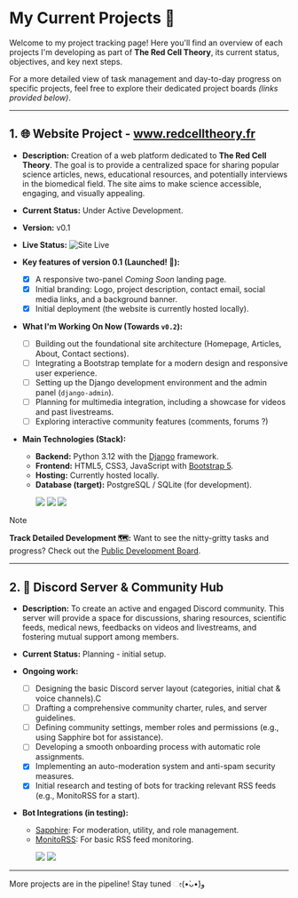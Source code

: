 # My Current Projects 🚀

Welcome to my project tracking page! Here you'll find an overview of each projects I'm developing as part of **The Red Cell Theory**, its current status, objectives, and key next steps.

For a more detailed view of task management and day-to-day progress on specific projects, feel free to explore their dedicated project boards _(links provided below)_.

---

##  1. 🌐 Website Project - www.redcelltheory.fr

* **Description:** Creation of a web platform dedicated to **The Red Cell Theory**. The goal is to provide a centralized space for sharing popular science articles, news, educational resources, and potentially interviews in the biomedical field. The site aims to make science accessible, engaging, and visually appealing.
* **Current Status:** Under Active Development.
* **Version:** v0.1
* **Live Status:** ![Site Live](https://img.shields.io/badge/%F0%9F%8C%8D%20Page%20is%20Live!-darkgreen?style=flat-square)
  
* **Key features of version 0.1 (Launched! 🎉):**
    - [x] A responsive two-panel _Coming Soon_ landing page.
    - [x] Initial branding: Logo, project description, contact email, social media links, and a background banner.
    - [x] Initial deployment (the website is currently hosted locally).

* **What I'm Working On Now (Towards `v0.2`):**
    - [ ] Building out the foundational site architecture (Homepage, Articles, About, Contact sections).
    - [ ] Integrating a Bootstrap template for a modern design and responsive user experience.
    - [ ] Setting up the Django development environment and the admin panel (`django-admin`).
    - [ ] Planning for multimedia integration, including a showcase for videos and past livestreams.
    - [ ] Exploring interactive community features (comments, forums ?)
    
* **Main Technologies (Stack):**
    - **Backend:** Python 3.12 with the [Django](https://www.djangoproject.com/) framework.
    - **Frontend:** HTML5, CSS3, JavaScript with [Bootstrap 5](https://getbootstrap.com/).
    - **Hosting:** Currently hosted locally.
    - **Database (target):** PostgreSQL / SQLite (for development).
      <p>
        <img src="https://img.shields.io/badge/Backend-Python_3.12_&_Django-blue?style=flat-square" />
        <img src="https://img.shields.io/badge/Frontend-HTML5_CSS3_Javascript-darkgreen?style=flat-square" />
        <img src="https://img.shields.io/badge/Toolkit-Bootstrap_5-blueviolet?style=flat-square" />
      </p>

> [!NOTE]
> **Track Detailed Development 🗺️:**
> Want to see the nitty-gritty tasks and progress? Check out the [Public Development Board](https://github.com/users/redcelltheory/projects/3).

---

## 2. 💬 Discord Server & Community Hub

* **Description:** To create an active and engaged Discord community. This server will provide a space for discussions, sharing resources, scientific feeds, medical news, feedbacks on videos and livestreams, and fostering mutual support among members.
* **Current Status:** Planning - initial setup.
  
* **Ongoing work:**
    - [ ] Designing the basic Discord server layout (categories, initial chat & voice channels).C
    - [ ] Drafting a comprehensive community charter, rules, and server guidelines.
    - [ ] Defining community settings, member roles and permissions (e.g., using Sapphire bot for assistance).
    - [ ] Developing a smooth onboarding process with automatic role assignments.
    - [x] Implementing an auto-moderation system and anti-spam security measures.
    - [x] Initial research and testing of bots for tracking relevant RSS feeds (e.g., MonitoRSS for a start).
 
* **Bot Integrations (in testing):**
    - [Sapphire](https://sapphirebot.com/): For moderation, utility, and role management.
    - [MonitoRSS](https://monitorss.xyz/): For basic RSS feed monitoring.
      <p>
        <img src="https://img.shields.io/badge/Bot-Sapphire-blueviolet?style=flat-square" />
        <img src="https://img.shields.io/badge/Bot-MonitoRSS-orange?style=flat-square" />
      </p>
---

More projects are in the pipeline! Stay tuned ೕ(•̀ᴗ•́)و 
